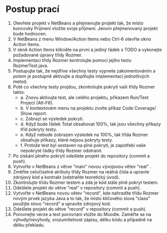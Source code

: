 # Postup prací   
 1. Otevřete projekt v NetBeans a přejmenujte projekt tak, že místo koncovky 
    Prijmeni vložíte svoje příjmení. Jenom přejmenovaný projekt bude hodnocen.
 2. V NetBeans z menu Window/Action Items nebo Ctrl-6 otevřte okno Action Items.
 3. V okně Action Items klikněte na první a jediný řádek s TODO 
    a vykonejte požadované úpravy třídy Rozmer.
 4. Implementaci třídy Rozmer kontrolujte pomocí jejího testu RozmerTest.java.
 5. Postupujte tak, že nejdříve všechny testy vypnete zakomentováním 
    a potom je postupně aktivujte a doplňujte implementaci jednotlivých metod.
 6. Poté co všechny testy projdou, zkontrolujte pokrytí vaši třídy Rozmer takto:
    - a. Znovu aktivujte test, ale celého projektu, příkazem 
         Run/Test Project (Alt-F6).
    - b. V kontextovém menu na projektu zvolte příkaz Code Coverage/ Show report.
    - c. Zobrazí se výsledek pokrytí.
    - d. Když bude řádek Total obsahovat 100%, tak jsou všechny příkazy tříd 
         pokryty testy.
    - e. Když nebude zobrazen výsledek na 100%, tak třída Rozmer obsahuje příkazy, 
         které nejsou pokryty testy.
    - f. Protože test byl sestaven na plné pokrytí, je zapotřebí vaše nepokryté 
       řádky třídy Rozmer odstranit.
 7. Po získání plného pokrytí odešlete projekt do repository (commit a push).
 8. Vytvořte v NetBeans z větve "main" novou vývojovou větev "real" .
 9. Změňte celočíselné atributy třídy Rozmer na reálná čísla 
    a upravte zdrojový kód a kontrakt (odstraňte teoretický úvod).
10. Zkontrolujte třídu Rozmer testem a zda je kód stále plně pokryt testem.
11. Odešlete projekt do větve "real" v repository (commit a push).
12. Vytvořte v NetBeans novou větev "record", kde nahradíte třídu Rozmer 
    novým prvek jazyka Java a to tak, že místo klíčového slova "class" 
    použijte slovo "record" a upravíte zdrojový kód.
13. Odešlete projekt do větve "record" v repository (commit a push).
14. Porovnejte verze a text porovnání vložte do Moodle. 
    Zaměřte se na výhody/nevýhody, srozumitelnost zápisu, délku kódu 
    a případně na délku překladu.   
